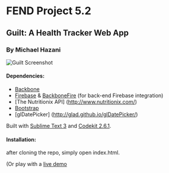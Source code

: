 # FEND Project 5.2
## Guilt: A Health Tracker Web App

### By Michael Hazani

![](https://raw.githubusercontent.com/MichaelHazani/udacity-p5-2/master/assets/guilt.png "Guilt Screenshot")

#### Dependencies:

* [Backbone](http://backbonejs.org)
* [Firebase](https://www.firebase.com/) & [BackboneFire](https://www.firebase.com/docs/web/libraries/backbone/quickstart.html) (for back-end Firebase integration)
* [The Nutritionix API] (http://www.nutritionix.com/)
* [Bootstrap](http://getbootstrap.com/)
* [glDatePicker] (http://glad.github.io/glDatePicker/)


Built with [Sublime Text 3](http://www.sublimetext.com/3) and [Codekit 2.6.1](https://incident57.com/codekit/).

#### Installation:
after cloning the repo, simply open index.html.

(Or play with a [live demo](http://guilt.michaelhazani.com/)
